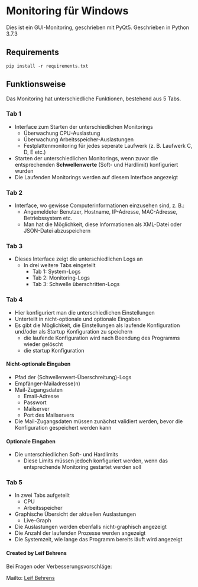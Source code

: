 # Monitoring für Windows

Dies ist ein GUI-Monitoring, geschrieben mit PyQt5. 
Geschrieben in Python 3.7.3

## Requirements

```
pip install -r requirements.txt
```

## Funktionsweise

Das Monitoring hat unterschiedliche Funktionen, bestehend aus 5 Tabs. 

### Tab 1

- Interface zum Starten der unterschiedlichen Monitorings
    - Überwachung CPU-Auslastung
    - Überwachung Arbeitsspeicher-Auslastungen
    - Festplattenmonitoring für jedes seperate Laufwerk (z. B. Laufwerk C, D, E etc.)
- Starten der unterschiedlichen Monitorings, wenn zuvor die entsprechenden **Schwellenwerte** (Soft- und Hardlimit) konfiguriert wurden
- Die Laufenden Monitorings werden auf diesem Interface angezeigt

### Tab 2

- Interface, wo gewisse Computerinformationen einzusehen sind, z. B.:
    - Angemeldeter Benutzer, Hostname, IP-Adresse, MAC-Adresse, Betriebssystem etc.
    - Man hat die Möglichkeit, diese Informationen als XML-Datei oder JSON-Datei abzuspeichern

### Tab 3

- Dieses Interface zeigt die unterschiedlichen Logs an
    - In drei weitere Tabs eingeteilt
        - Tab 1: System-Logs
        - Tab 2: Monitoring-Logs
        - Tab 3: Schwelle überschritten-Logs

### Tab 4

- Hier konfiguriert man die unterschiedlichen Einstellungen
- Unterteilt in nicht-optionale und optionale Eingaben
- Es gibt die Möglichkeit, die Einstellungen als laufende Konfiguration und/oder als Startup Konfiguration zu speichern
    - die laufende Konfiguration wird nach Beendung des Programms wieder gelöscht
    - die startup Konfiguration 

#### Nicht-optionale Eingaben

- Pfad der (Schwellenwert-Überschreitung)-Logs
- Empfänger-Mailadresse(n)
- Mail-Zugangsdaten
    - Email-Adresse
    - Passwort
    - Mailserver
    - Port des Mailservers
- Die Mail-Zugangsdaten müssen zunächst validiert werden, bevor die Konfiguration gespeichert werden kann

#### Optionale Eingaben

- Die unterschiedlichen Soft- und Hardlimits
    - Diese Limits müssen jedoch konfiguriert werden, wenn das entsprechende Monitoring gestartet werden soll


### Tab 5

- In zwei Tabs aufgeteilt
    - CPU
    - Arbeitsspeicher
- Graphische Übersicht der aktuellen Auslastungen
    - Live-Graph
- Die Auslastungen werden ebenfalls nicht-graphisch angezeigt
- Die Anzahl der laufenden Prozesse werden angezeigt
- Die Systemzeit, wie lange das Programm bereits läuft wird angezeigt

#### Created by Leif Behrens
Bei Fragen oder Verbesserungsvorschläge:

Mailto: [Leif Behrens](mailto:info@leifbehrens.de?subject=[GitHub]%20Monitoring)
